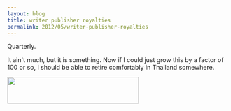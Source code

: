 ```yaml
---
layout: blog
title: writer publisher royalties
permalink: 2012/05/writer-publisher-royalties
---
```


Quarterly.

It ain't much, but it is something. Now if I could just grow this by a factor of 100 or so, I should be able to retire comfortably in Thailand somewhere.

<a href="http://blog.kristeraxel.com/wp-content/uploads/2012/05/Screen-shot-2012-05-15-at-1.48.46-PM.png"><img src="http://blog.kristeraxel.com/wp-content/uploads/2012/05/Screen-shot-2012-05-15-at-1.48.46-PM-300x61.png" alt="" title="Screen shot 2012-05-15 at 1.48.46 PM" width="300" height="61" class="aligncenter size-medium wp-image-1868" /></a>
